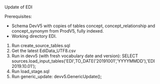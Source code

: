 Update of EDI

Prerequisites:
- Schema DevV5 with copies of tables concept, concept_relationship and concept_synonym from ProdV5, fully indexed.
- Working directory EDI.

1. Run create_source_tables.sql
2. Get the latest EdiData_UTF8.csv
5. Run in devv5 (with fresh vocabulary date and version): SELECT sources.load_input_tables('EDI',TO_DATE('20191001','YYYYMMDD'),'EDI 2019.10.01');
6. Run load_stage.sql
7. Run generic_update: devv5.GenericUpdate();
